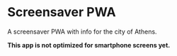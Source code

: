 # Screensaver PWA

A screensaver PWA with info for the city of Athens.

**This app is not optimized for smartphone screens yet.**